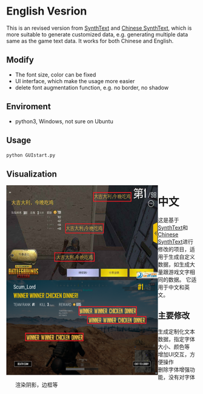 # English Vesrion
This is an revised version from [SynthText](https://github.com/ankush-me/SynthText/) and [Chinese SynthText](https://github.com/JarveeLee/SynthText_Chinese_version), which is more suitable to generate customized data, e.g. generating multiple data same as the game text data. It works for both Chinese and English.

## Modify 
* The font size, color can be fixed 
* UI interface, which make the usage more easier
* delete font augmentation function, e.g. no border, no shadow 


## Enviroment
* python3, Windows, not sure on Ubuntu

## Usage
`python GUIstart.py`


## Visualization

<img src="./data/source/test2_vis.png" width = "400" height = "250"  align=left /> 
<img src="./data/source/test3_vis.png" width = "400" height = "250"  align=left /> 


# 中文
这是基于[SynthText](https://github.com/ankush-me/SynthText/)和[Chinese SynthText](https://github.com/JarveeLee/SynthText_Chinese_version)进行修改的项目，适用于生成自定义数据，如生成大量跟游戏文字相同的数据。 它适用于中文和英文。

## 主要修改
* 生成定制化文本数据，指定字体大小、颜色等
* 增加UI交互，方便操作
* 删除字体增强功能，没有对字体渲染阴影，边框等





